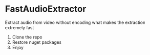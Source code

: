 # FastAudioExtractor
Extract audio from video without encoding what makes the extraction extremely fast

1. Clone the repo
2. Restore nuget packages
3. Enjoy
